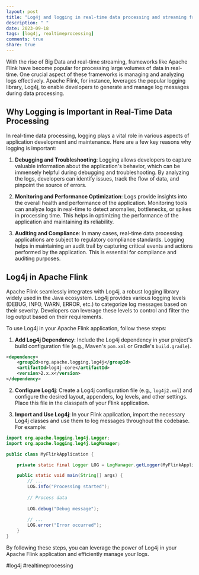 ```yaml
---
layout: post
title: "Log4j and logging in real-time data processing and streaming frameworks like Apache Flink"
description: " "
date: 2023-09-18
tags: [log4j, realtimeprocessing]
comments: true
share: true
---
```


With the rise of Big Data and real-time streaming, frameworks like Apache Flink have become popular for processing large volumes of data in real-time. One crucial aspect of these frameworks is managing and analyzing logs effectively. Apache Flink, for instance, leverages the popular logging library, Log4j, to enable developers to generate and manage log messages during data processing.

## Why Logging is Important in Real-Time Data Processing

In real-time data processing, logging plays a vital role in various aspects of application development and maintenance. Here are a few key reasons why logging is important:

1. **Debugging and Troubleshooting**: Logging allows developers to capture valuable information about the application's behavior, which can be immensely helpful during debugging and troubleshooting. By analyzing the logs, developers can identify issues, track the flow of data, and pinpoint the source of errors.

2. **Monitoring and Performance Optimization**: Logs provide insights into the overall health and performance of the application. Monitoring tools can analyze logs in real-time to detect anomalies, bottlenecks, or spikes in processing time. This helps in optimizing the performance of the application and maintaining its reliability.

3. **Auditing and Compliance**: In many cases, real-time data processing applications are subject to regulatory compliance standards. Logging helps in maintaining an audit trail by capturing critical events and actions performed by the application. This is essential for compliance and auditing purposes.

## Log4j in Apache Flink

Apache Flink seamlessly integrates with Log4j, a robust logging library widely used in the Java ecosystem. Log4j provides various logging levels (DEBUG, INFO, WARN, ERROR, etc.) to categorize log messages based on their severity. Developers can leverage these levels to control and filter the log output based on their requirements.

To use Log4j in your Apache Flink application, follow these steps:

1. **Add Log4j Dependency**: Include the Log4j dependency in your project's build configuration file (e.g., Maven's `pom.xml` or Gradle's `build.gradle`).

```xml
<dependency>
    <groupId>org.apache.logging.log4j</groupId>
    <artifactId>log4j-core</artifactId>
    <version>2.x.x</version>
</dependency>
```

2. **Configure Log4j**: Create a Log4j configuration file (e.g., `log4j2.xml`) and configure the desired layout, appenders, log levels, and other settings. Place this file in the classpath of your Flink application.

3. **Import and Use Log4j**: In your Flink application, import the necessary Log4j classes and use them to log messages throughout the codebase. For example:

```java
import org.apache.logging.log4j.Logger;
import org.apache.logging.log4j.LogManager;

public class MyFlinkApplication {

    private static final Logger LOG = LogManager.getLogger(MyFlinkApplication.class);

    public static void main(String[] args) {
        // ...
        LOG.info("Processing started");
        
        // Process data
        
        LOG.debug("Debug message");
        
        // ...
        LOG.error("Error occurred");
    }
}
```

By following these steps, you can leverage the power of Log4j in your Apache Flink application and efficiently manage your logs.

#log4j #realtimeprocessing